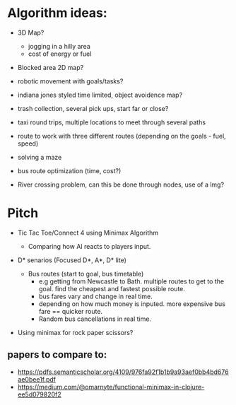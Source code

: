 # Algorithm ideas: 
- 3D Map?
   - jogging in a hilly area
   - cost of energy or fuel 
- Blocked area 2D map?
- robotic movement with goals/tasks?

- indiana jones styled time limited, object avoidence map?
- trash collection, several pick ups, start far or close?
- taxi round trips, multiple locations to meet through several paths
- route to work with three different routes (depending on the goals - fuel, speed)
- solving a maze
- bus route optimization (time, cost?)
- River crossing problem, can this be done through nodes, use of a lmg?

# Pitch
- Tic Tac Toe/Connect 4 using Minimax Algorithm
   - Comparing how AI reacts to players input.

- D* senarios (Focused D*, A*, D* lite)
   - Bus routes (start to goal, bus timetable)
      - e.g getting from Newcastle to Bath. multiple routes to get to the goal. find the cheapest and fastest possible route.
      - bus fares vary and change in real time.
      - depending on how much money is inputed. more expensive bus fare == quicker route.
      - Random bus cancellations in real time.

- Using minimax for rock paper scissors?

## papers to compare to:
- https://pdfs.semanticscholar.org/4109/976fa92f1b1b9a93aef0bb4bd676ae0bee1f.pdf
- https://medium.com/@omarnyte/functional-minimax-in-clojure-ee5d079820f2
